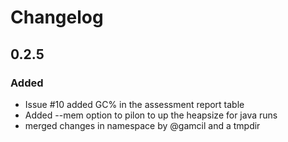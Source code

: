 # Changelog

## 0.2.5

### Added 

- Issue #10 added GC% in the assessment report table
- Added --mem option to pilon to up the heapsize for java runs
- merged changes in namespace by @gamcil and a tmpdir


